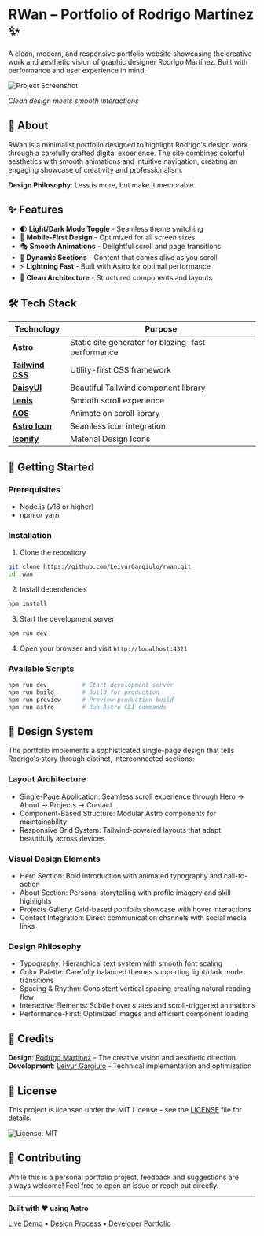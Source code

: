 # RWan – Portfolio of Rodrigo Martínez ✨

A clean, modern, and responsive portfolio website showcasing the creative work and aesthetic vision of graphic designer Rodrigo Martínez. Built with performance and user experience in mind.

![Project Screenshot](./public/screenshot.png)

*Clean design meets smooth interactions*

## 🎯 About

RWan is a minimalist portfolio designed to highlight Rodrigo's design work through a carefully crafted digital experience. The site combines colorful aesthetics with smooth animations and intuitive navigation, creating an engaging showcase of creativity and professionalism.

**Design Philosophy**: Less is more, but make it memorable.

## ✨ Features

- 🌓 **Light/Dark Mode Toggle** - Seamless theme switching
- 📱 **Mobile-First Design** - Optimized for all screen sizes
- 🎭 **Smooth Animations** - Delightful scroll and page transitions
- 🎨 **Dynamic Sections** - Content that comes alive as you scroll
- ⚡ **Lightning Fast** - Built with Astro for optimal performance
- 🎯 **Clean Architecture** - Structured components and layouts

## 🛠️ Tech Stack

| Technology | Purpose |
|------------|---------|
| **[Astro](https://astro.build/)** | Static site generator for blazing-fast performance |
| **[Tailwind CSS](https://tailwindcss.com/)** | Utility-first CSS framework |
| **[DaisyUI](https://daisyui.com/)** | Beautiful Tailwind component library |
| **[Lenis](https://lenis.studiofreight.com/)** | Smooth scroll experience |
| **[AOS](https://michalsnik.github.io/aos/)** | Animate on scroll library |
| **[Astro Icon](https://github.com/natemoo-re/astro-icon)** | Seamless icon integration |
| **[Iconify](https://iconify.design/)** | Material Design Icons |

## 🚀 Getting Started

### Prerequisites

- Node.js (v18 or higher)
- npm or yarn

### Installation

1. Clone the repository
```bash
git clone https://github.com/LeivurGargiulo/rwan.git
cd rwan
```

2. Install dependencies
```bash
npm install
```

3. Start the development server
```bash
npm run dev
```

4. Open your browser and visit `http://localhost:4321`

### Available Scripts

```bash
npm run dev          # Start development server
npm run build        # Build for production
npm run preview      # Preview production build
npm run astro        # Run Astro CLI commands
```

## 🎨 Design System

The portfolio implements a sophisticated single-page design that tells Rodrigo's story through distinct, interconnected sections:

### Layout Architecture
- Single-Page Application: Seamless scroll experience through Hero → About → Projects → Contact
- Component-Based Structure: Modular Astro components for maintainability
- Responsive Grid System: Tailwind-powered layouts that adapt beautifully across devices

### Visual Design Elements
- Hero Section: Bold introduction with animated typography and call-to-action
- About Section: Personal storytelling with profile imagery and skill highlights
- Projects Gallery: Grid-based portfolio showcase with hover interactions
- Contact Integration: Direct communication channels with social media links

### Design Philosophy
- Typography: Hierarchical text system with smooth font scaling
- Color Palette: Carefully balanced themes supporting light/dark mode transitions
- Spacing & Rhythm: Consistent vertical spacing creating natural reading flow
- Interactive Elements: Subtle hover states and scroll-triggered animations
- Performance-First: Optimized images and efficient component loading

## 👥 Credits

**Design**: [Rodrigo Martínez]() - The creative vision and aesthetic direction  
**Development**: [Leivur Gargiulo](https://github.com/leivur-gargiulo) - Technical implementation and optimization

## 📄 License

This project is licensed under the MIT License - see the [LICENSE](LICENSE) file for details.

![License: MIT](https://img.shields.io/badge/License-MIT-yellow.svg)


## 🤝 Contributing

While this is a personal portfolio project, feedback and suggestions are always welcome! Feel free to open an issue or reach out directly.

---

**Built with ❤️ using Astro**

[Live Demo](https://rwan-design.netlify.app/) • [Design Process]() • [Developer Portfolio]()
